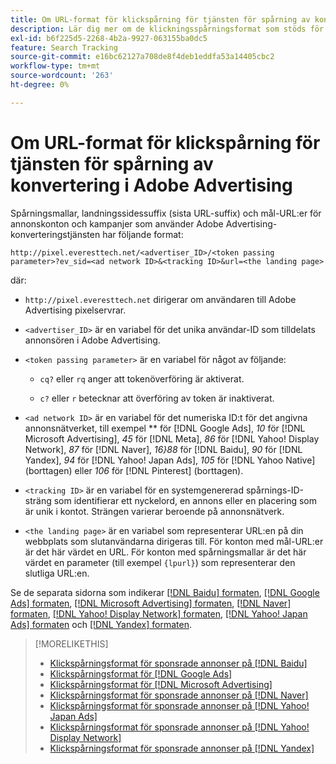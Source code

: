 ```yaml
---
title: Om URL-format för klickspårning för tjänsten för spårning av konvertering i Adobe Advertising
description: Lär dig mer om de klickningsspårningsformat som stöds för annonsnätverk.
exl-id: b6f225d5-2268-4b2a-9927-063155ba0dc5
feature: Search Tracking
source-git-commit: e16bc62127a708de8f4deb1eddfa53a14405cbc2
workflow-type: tm+mt
source-wordcount: '263'
ht-degree: 0%

---
```


# Om URL-format för klickspårning för tjänsten för spårning av konvertering i Adobe Advertising

Spårningsmallar, landningssidessuffix (sista URL-suffix) och mål-URL:er för annonskonton och kampanjer som använder Adobe Advertising-konverteringstjänsten har följande format:

`http://pixel.everesttech.net/<advertiser_ID>/<token passing parameter>?ev_sid=<ad network ID>&<tracking ID>&url=<the landing page>`

där:

* `http://pixel.everesttech.net` dirigerar om användaren till Adobe Advertising pixelservrar.

* `<advertiser_ID>` är en variabel för det unika användar-ID som tilldelats annonsören i Adobe Advertising.

* `<token passing parameter>` är en variabel för något av följande:

   * `cq?` eller `rq` anger att tokenöverföring är aktiverat.

   * `c?` eller `r` betecknar att överföring av token är inaktiverat.

* `<ad network ID>` är en variabel för det numeriska ID:t för det angivna annonsnätverket, till exempel ** för [!DNL Google Ads], *10* för [!DNL Microsoft Advertising], *45* för [!DNL Meta], *86* för [!DNL Yahoo! Display Network], *87* för [!DNL Naver], *16&rbrace;88* för [!DNL Baidu], *90* för [!DNL Yandex], *94* för [!DNL Yahoo! Japan Ads], *105* för [!DNL Yahoo Native] (borttagen) eller *106* för [!DNL Pinterest] (borttagen).

* `<tracking ID>` är en variabel för en systemgenererad spårnings-ID-sträng som identifierar ett nyckelord, en annons eller en placering som är unik i kontot. Strängen varierar beroende på annonsnätverk.

* `<the landing page>` är en variabel som representerar URL:en på din webbplats som slutanvändarna dirigeras till. För konton med mål-URL:er är det här värdet en URL. För konton med spårningsmallar är det här värdet en parameter (till exempel `{lpurl}`) som representerar den slutliga URL:en.

Se de separata sidorna som indikerar [[!DNL Baidu] formaten](formats-click-tracking-baidu.md), [[!DNL Google Ads] formaten](formats-click-tracking-google.md), [[!DNL Microsoft Advertising] formaten](formats-click-tracking-microsoft.md), [[!DNL Naver] formaten](formats-click-tracking-naver.md), [[!DNL Yahoo! Display Network] formaten](formats-click-tracking-yahoo-display-network.md), [[!DNL Yahoo! Japan Ads] formaten](formats-click-tracking-yahoo-japan.md) och [[!DNL Yandex] formaten](formats-click-tracking-yandex.md).

>[!MORELIKETHIS]
>
>* [Klickspårningsformat för sponsrade annonser på [!DNL Baidu]](formats-click-tracking-baidu.md)
>* [Klickspårningsformat för [!DNL Google Ads]](formats-click-tracking-google.md)
>* [Klickspårningsformat för [!DNL Microsoft Advertising]](formats-click-tracking-microsoft.md)
>* [Klickspårningsformat för sponsrade annonser på [!DNL Naver]](formats-click-tracking-naver.md)
>* [Klickspårningsformat för sponsrade annonser på [!DNL Yahoo! Japan Ads]](formats-click-tracking-yahoo-japan.md)
>* [Klickspårningsformat för sponsrade annonser på [!DNL Yahoo! Display Network]](formats-click-tracking-yahoo-display-network.md)
>* [Klickspårningsformat för sponsrade annonser på [!DNL Yandex]](formats-click-tracking-yandex.md)
